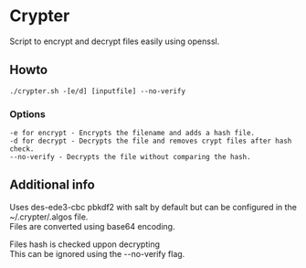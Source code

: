 # Crypter
Script to encrypt and decrypt files easily using openssl.
## Howto
    ./crypter.sh -[e/d] [inputfile] --no-verify
### Options
    -e for encrypt - Encrypts the filename and adds a hash file.
    -d for decrypt - Decrypts the file and removes crypt files after hash check.
    --no-verify - Decrypts the file without comparing the hash.
## Additional info
Uses des-ede3-cbc pbkdf2 with salt by default but can be configured in the ~/.crypter/.algos file.\
Files are converted using base64 encoding.

Files hash is checked uppon decrypting\
This can be ignored using the --no-verify flag.
